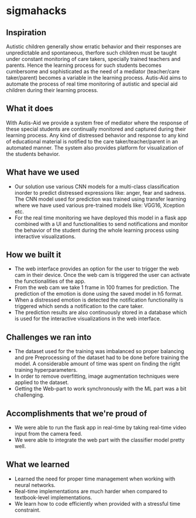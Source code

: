 # sigmahacks

<H2>Inspiration</H2>
Autistic children generally show erratic behavior and their responses are unpredictable and spontaneous, therfore such children must be taught under constant monitoring of care takers, specially trained teachers and parents. Hence the learning process for such students becomes cumbersome and sophisticated as the need of a mediator (teacher/care taker/parent) becomes a variable in the learning process. Autis-Aid aims to automate the process of real time monitoring of autistic and special aid children during their learning process.

<H2>What it does</H2>
With Autis-Aid we provide a system free of mediator where the response of these special students are continually monitored and captured during their learning process. Any kind of distressed behavior and response to any kind of educational material is notified to the care taker/teacher/parent in an automated manner. The system also provides platform for visualization of the students behavior.

<H2>What have we used</H2>
<ul>
  <li> Our solution use various CNN models for a multi-class classification inorder to predict distressed expressions like: anger, fear and sadness. The CNN model used for prediction was trained using transfer learning where we have used various pre-trained models like: VGG16, Xception etc. </li>
  
  <li> For the real time monitoring we have deployed this model in a flask app combined with a UI and functionalities to send notifications and monitor the behavior of the student during the whole learning process using interactive visualizations. </li>
</ul>

<H2>How we built it</H2>
<ul>
  <li> The web interface provides an option for the user to trigger the web cam in their device. Once the web cam is triggered the user can activate the functionalities of the app. </li>
  <li> From the web cam we take 1 frame in 100 frames for prediction. The prediction of the emotion is done using the saved model in h5 format. </li>
  <li> When a distressed emotion is detected the notification functionality is triggered which sends a notification to the care taker. </li>
  <li> The prediction results are also continuously stored in a database which is used for the interactive visualizations in the web interface. </li>
</ul>

<H2>Challenges we ran into</H2>
<ul>
  <li> The dataset used for the training was imbalanced so proper balancing and pre Preprocessing of the dataset had to be done before training the model.
A considerable amount of time was spent on finding the right training hyperparameters. </li>
  <li> In order to remove overfitting, image augmentation techniques were applied to the dataset. </li>
  <li> Getting the Web-part to work synchronously with the ML part was a bit challenging. </li>
</ul>

<H2>Accomplishments that we're proud of</H2>
<ul>
  <li> We were able to run the flask app in real-time by taking real-time video input from the camera feed. </li>
  <li> We were able to integrate the web part with the classifier model pretty well. </li>
</ul>

<H2>What we learned</H2>
<ul>
  <li> Learned the need for proper time management when working with neural networks. </li>
  <li> Real-time implementations are much harder when compared to textbook-level implementations. </li>
  <li> We learn how to code efficiently when provided with a stressful time constraint. </li>
</ul>

